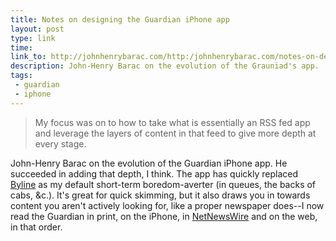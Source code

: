 ```yaml
---
title: Notes on designing the Guardian iPhone app
layout: post
type: link
time: 
link_to: http://johnhenrybarac.com/http:/johnhenrybarac.com/notes-on-designing-the-guardian-iphone-app/
description: John-Henry Barac on the evolution of the Grauniad's app.
tags:
 - guardian
 - iphone
---
```


> My focus was on to how to take what is essentially an RSS fed app and leverage the layers of content in that feed to give more depth at every stage.

John-Henry Barac on the evolution of the Guardian iPhone app. He succeeded in adding that depth, I think. The app has quickly replaced [Byline][1] as my default short-term boredom-averter (in queues, the backs of cabs, &c.). It's great for quick skimming, but it also draws you in towards content you aren't actively looking for, like a proper newspaper does--I now read the Guardian in print, on the iPhone, in [NetNewsWire][2] and on the web, in that order.

[1]:http://www.phantomfish.com/byline.html "The best RSS feed reader for the iPhone, sorry NNW, but it's true"
[2]:http://www.newsgator.com/INDIVIDUALS/NETNEWSWIRE/ "The best RSS feed reader on the Mac, as it always has been"